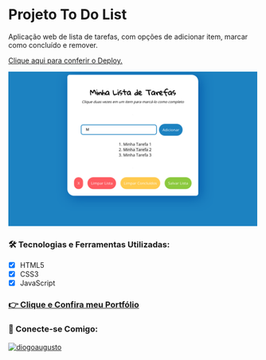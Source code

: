 # Projeto To Do List

Aplicação web de lista de tarefas, com opções de adicionar item, marcar como concluído e remover. 

 <a href="https://diogoaugusto.dev/to-do-list/">Clique aqui para conferir o Deploy.</a>

<p float="left">
<img width="500" margin:"5px" src="todolist.gif">
</p>

### 🛠 Tecnologias e Ferramentas Utilizadas:

- [x] HTML5
- [x] CSS3
- [x] JavaScript

 ### <a href="https://diogoaugusto.dev/" target="_blank">👉 Clique e Confira meu Portfólio</a>

 ### 🤝 Conecte-se Comigo:
<a href="https://linkedin.com/in/diogoaugusto" target="blank"><img align="center" src="https://raw.githubusercontent.com/rahuldkjain/github-profile-readme-generator/master/src/images/icons/Social/linked-in-alt.svg" alt="diogoaugusto" height="30" width="40" /></a>
